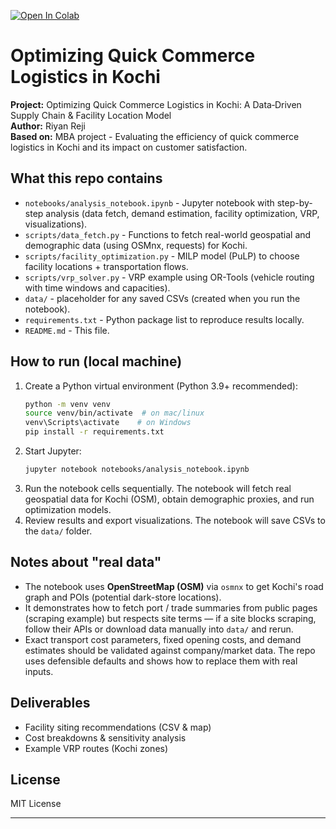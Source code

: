 [![Open In Colab](https://colab.research.google.com/assets/colab-badge.svg)](https://colab.research.google.com/github/RIYAN066/MBA-PROJECT-/blob/main/notebooks/analysis_notebook_colab.ipynb)

# Optimizing Quick Commerce Logistics in Kochi

**Project:** Optimizing Quick Commerce Logistics in Kochi: A Data‑Driven Supply Chain & Facility Location Model  
**Author:** Riyan Reji  
**Based on:** MBA project - Evaluating the efficiency of quick commerce logistics in Kochi and its impact on customer satisfaction.

## What this repo contains
- `notebooks/analysis_notebook.ipynb` - Jupyter notebook with step-by-step analysis (data fetch, demand estimation, facility optimization, VRP, visualizations).
- `scripts/data_fetch.py` - Functions to fetch real-world geospatial and demographic data (using OSMnx, requests) for Kochi.
- `scripts/facility_optimization.py` - MILP model (PuLP) to choose facility locations + transportation flows.
- `scripts/vrp_solver.py` - VRP example using OR-Tools (vehicle routing with time windows and capacities).
- `data/` - placeholder for any saved CSVs (created when you run the notebook).
- `requirements.txt` - Python package list to reproduce results locally.
- `README.md` - This file.

## How to run (local machine)
1. Create a Python virtual environment (Python 3.9+ recommended):
   ```bash
   python -m venv venv
   source venv/bin/activate  # on mac/linux
   venv\Scripts\activate    # on Windows
   pip install -r requirements.txt
   ```
2. Start Jupyter:
   ```bash
   jupyter notebook notebooks/analysis_notebook.ipynb
   ```
3. Run the notebook cells sequentially. The notebook will fetch real geospatial data for Kochi (OSM), obtain demographic proxies, and run optimization models.
4. Review results and export visualizations. The notebook will save CSVs to the `data/` folder.

## Notes about "real data"
- The notebook uses **OpenStreetMap (OSM)** via `osmnx` to get Kochi's road graph and POIs (potential dark-store locations).
- It demonstrates how to fetch port / trade summaries from public pages (scraping example) but respects site terms — if a site blocks scraping, follow their APIs or download data manually into `data/` and rerun.
- Exact transport cost parameters, fixed opening costs, and demand estimates should be validated against company/market data. The repo uses defensible defaults and shows how to replace them with real inputs.

## Deliverables
- Facility siting recommendations (CSV & map)
- Cost breakdowns & sensitivity analysis
- Example VRP routes (Kochi zones)

## License
MIT License

---
